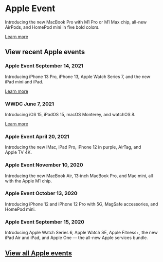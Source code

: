 Apple Event
==========

Introducing the new MacBook Pro with M1 Pro or M1 Max chip, all-new AirPods, and HomePod mini in five bold colors.

[Learn more](https://www.apple.com/apple-events/october-2021/)

View recent Apple events
----------

### Apple Event September 14, 2021 ###

Introducing iPhone 13 Pro, iPhone 13, Apple Watch Series 7, and the new iPad mini and iPad.

[Learn more](https://www.apple.com/apple-events/september-2021/)

### WWDC June 7, 2021 ###

Introducing iOS 15, iPadOS 15, macOS Monterey, and watchOS 8.

[Learn more](https://www.apple.com/apple-events/june-2021/)

[](https://p-events-delivery.akamaized.net/2503gakrdvgbtjurznurjjqymkcddibq/m3u8/vod_index-K6CoBBbf8HHUAvAfk9LyGj2iaPiGyi9d.m3u8)

### Apple Event April 20, 2021 ###

Introducing the new iMac, iPad Pro, iPhone 12 in purple, AirTag, and Apple TV 4K.

[](https://p-events-delivery.akamaized.net/2010ayctcrodak763xivpxn4htcuhco9/m3u8/vod_index-2MxnV7vcNFJoAHxqBcV9CU3w3JsXVVgh.m3u8)

### Apple Event November 10, 2020 ###

Introducing the new MacBook Air, 13‑inch MacBook Pro, and Mac mini, all with the Apple M1 chip.

[](https://p-events-delivery.akamaized.net/2109isftrwvmiekgrjkbbhxhfbkxjkoj/m3u8/vod_index.m3u8)

### Apple Event October 13, 2020 ###

Introducing iPhone 12 and iPhone 12 Pro with 5G, MagSafe accessories, and HomePod mini.

[](https://p-events-delivery.akamaized.net/1108byjxmnoakagswdphbwatymztxxew/m3u8/vod_index.m3u8)

### Apple Event September 15, 2020 ###

Introducing Apple Watch Series 6, Apple Watch SE, Apple Fitness+, the new iPad Air and iPad, and Apple One — the all-new Apple services bundle.

[View all Apple events](https://podcasts.apple.com/us/podcast/apple-events-video/id275834665/)
----------
